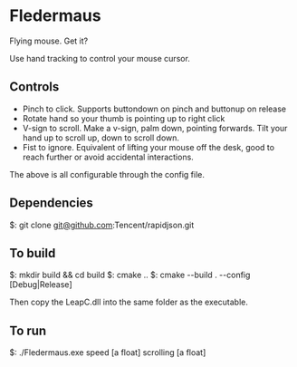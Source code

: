 Fledermaus
==========

Flying mouse. Get it?

Use hand tracking to control your mouse cursor.

Controls
--------

- Pinch to click. Supports buttondown on pinch and buttonup on release
- Rotate hand so your thumb is pointing up to right click
- V-sign to scroll. Make a v-sign, palm down, pointing forwards. Tilt your hand up to scroll up, down to scroll down.
- Fist to ignore. Equivalent of lifting your mouse off the desk, good to reach further or avoid accidental interactions.

The above is all configurable through the config file.

Dependencies
------------

$: git clone git@github.com:Tencent/rapidjson.git


To build
--------

$: mkdir build && cd build
$: cmake  ..
$: cmake --build . --config [Debug|Release]

Then copy the LeapC.dll into the same folder as the executable.

To run
------

$: ./Fledermaus.exe speed [a float] scrolling [a float]
